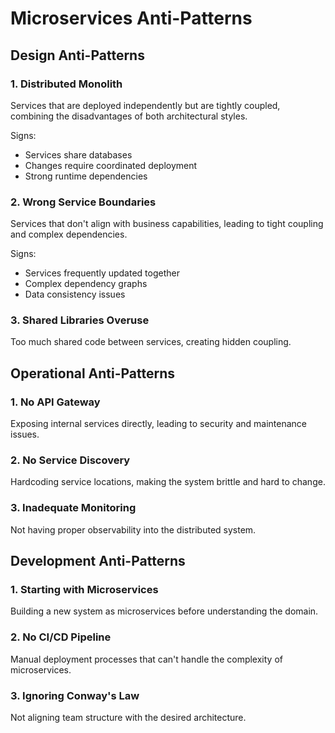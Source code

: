 # Microservices Anti-Patterns

## Design Anti-Patterns

### 1. Distributed Monolith
Services that are deployed independently but are tightly coupled, combining the disadvantages of both architectural styles.

Signs:
- Services share databases
- Changes require coordinated deployment
- Strong runtime dependencies

### 2. Wrong Service Boundaries
Services that don't align with business capabilities, leading to tight coupling and complex dependencies.

Signs:
- Services frequently updated together
- Complex dependency graphs
- Data consistency issues

### 3. Shared Libraries Overuse
Too much shared code between services, creating hidden coupling.

## Operational Anti-Patterns

### 1. No API Gateway
Exposing internal services directly, leading to security and maintenance issues.

### 2. No Service Discovery
Hardcoding service locations, making the system brittle and hard to change.

### 3. Inadequate Monitoring
Not having proper observability into the distributed system.

## Development Anti-Patterns

### 1. Starting with Microservices
Building a new system as microservices before understanding the domain.

### 2. No CI/CD Pipeline
Manual deployment processes that can't handle the complexity of microservices.

### 3. Ignoring Conway's Law
Not aligning team structure with the desired architecture.